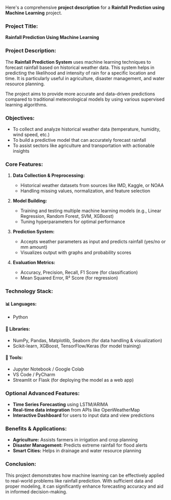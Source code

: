 Here's a comprehensive **project description** for a **Rainfall Prediction using Machine Learning** project.

### **Project Title:**

**Rainfall Prediction Using Machine Learning**



### **Project Description:**

The **Rainfall Prediction System** uses machine learning techniques to forecast rainfall based on historical weather data. This system helps in predicting the likelihood and intensity of rain for a specific location and time. It is particularly useful in agriculture, disaster management, and water resource planning.

The project aims to provide more accurate and data-driven predictions compared to traditional meteorological models by using various supervised learning algorithms.


### **Objectives:**

* To collect and analyze historical weather data (temperature, humidity, wind speed, etc.)
* To build a predictive model that can accurately forecast rainfall
* To assist sectors like agriculture and transportation with actionable insights


### **Core Features:**

1. **Data Collection & Preprocessing:**

   * Historical weather datasets from sources like IMD, Kaggle, or NOAA
   * Handling missing values, normalization, and feature selection

2. **Model Building:**

   * Training and testing multiple machine learning models (e.g., Linear Regression, Random Forest, SVM, XGBoost)
   * Tuning hyperparameters for optimal performance

3. **Prediction System:**

   * Accepts weather parameters as input and predicts rainfall (yes/no or mm amount)
   * Visualizes output with graphs and probability scores

4. **Evaluation Metrics:**

   * Accuracy, Precision, Recall, F1 Score (for classification)
   * Mean Squared Error, R² Score (for regression)


### **Technology Stack:**

#### 📊 Languages:

* Python

#### 🧠 Libraries:

* NumPy, Pandas, Matplotlib, Seaborn (for data handling & visualization)
* Scikit-learn, XGBoost, TensorFlow/Keras (for model training)

#### 🧾 Tools:

* Jupyter Notebook / Google Colab
* VS Code / PyCharm
* Streamlit or Flask (for deploying the model as a web app)


### **Optional Advanced Features:**

* **Time Series Forecasting** using LSTM/ARIMA
* **Real-time data integration** from APIs like OpenWeatherMap
* **Interactive Dashboard** for users to input data and view predictions


### **Benefits & Applications:**

* **Agriculture:** Assists farmers in irrigation and crop planning
* **Disaster Management:** Predicts extreme rainfall for flood alerts
* **Smart Cities:** Helps in drainage and water resource planning


### **Conclusion:**

This project demonstrates how machine learning can be effectively applied to real-world problems like rainfall prediction. With sufficient data and proper modeling, it can significantly enhance forecasting accuracy and aid in informed decision-making.
